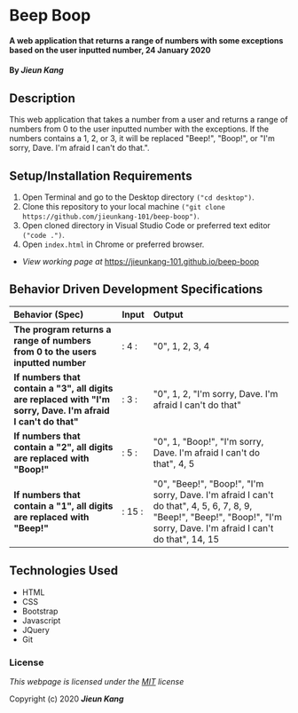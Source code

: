 # Beep Boop

#### A web application that returns a range of numbers with some exceptions based on the user inputted number, 24 January 2020

#### By **_Jieun Kang_**

## Description

This web application that takes a number from a user and returns a range of numbers from 0 to the user inputted number with the exceptions. If the numbers contains a 1, 2, or 3, it will be replaced "Beep!", "Boop!", or "I'm sorry, Dave. I'm afraid I can't do that.". 

## Setup/Installation Requirements

1. Open Terminal and go to the Desktop directory `("cd desktop")`.
2. Clone this repository to your local machine `("git clone https://github.com/jieunkang-101/beep-boop")`.
3. Open cloned directory in Visual Studio Code or preferred text editor `("code .")`.
4. Open `index.html` in Chrome or preferred browser.
* _View working page at_ https://jieunkang-101.github.io/beep-boop

## Behavior Driven Development Specifications

| Behavior (Spec)                 | Input    | Output|
| :------------------------------ | :------- | :---- |
| **The program returns a range of numbers from 0 to the users inputted number** |: 4 :| "0", 1, 2, 3, 4 |
| **If numbers that contain a "3", all digits are replaced with "I'm sorry, Dave. I'm afraid I can't do that"** |: 3 :| "0", 1, 2, "I'm sorry, Dave. I'm afraid I can't do that" |
| **If numbers that contain a "2", all digits are replaced with "Boop!"** |: 5 :| "0", 1, "Boop!", "I'm sorry, Dave. I'm afraid I can't do that", 4, 5 |
| **If numbers that contain a "1", all digits are replaced with "Beep!"** |: 15 :| "0", "Beep!", "Boop!", "I'm sorry, Dave. I'm afraid I can't do that", 4, 5, 6, 7, 8, 9, "Beep!", "Beep!", "Boop!", "I'm sorry, Dave. I'm afraid I can't do that", 14, 15 |

## Technologies Used

* HTML
* CSS
* Bootstrap
* Javascript
* JQuery
* Git

### License

*This webpage is licensed under the [MIT](https://en.wikipedia.org/wiki/MIT_License) license*

Copyright (c) 2020 **_Jieun Kang_**